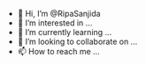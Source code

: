 - 👋 Hi, I’m @RipaSanjida
- 👀 I’m interested in ...
- 🌱 I’m currently learning ...
- 💞️ I’m looking to collaborate on ...
- 📫 How to reach me ...

<!---
RipaSanjida/RipaSanjida is a ✨ special ✨ repository because its `README.md` (this file) appears on your GitHub profile.
You can click the Preview link to take a look at your changes.
--->
